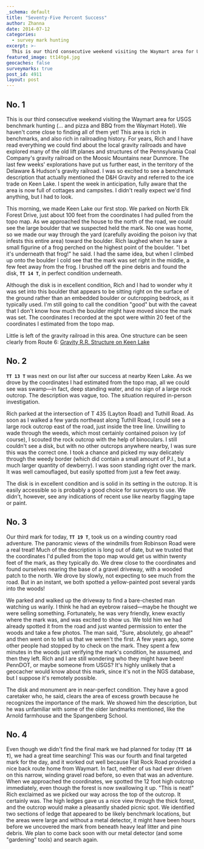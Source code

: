 ```yaml
---
_schema: default
title: "Seventy-Five Percent Success"
author: Zhanna
date: 2014-07-12
categories:
  - survey mark hunting
excerpt: >-
  This is our third consecutive weekend visiting the Waymart area for USGS benchmark hunting (... and pizza and BBQ from the Waymart Hotel). We haven't come close to finding all of them yet, but we attempted four marks today!
featured_image: tt14tg4.jpg
geocaches: false
surveymarks: true
post_id: 4911
layout: post       
---
```


## No. 1

This is our third consecutive weekend visiting the Waymart area for USGS benchmark hunting (... and pizza and BBQ from the Waymart Hotel). We haven't come close to finding all of them yet! This area is rich in benchmarks, and also rich in railroading history. For years, Rich and I have read everything we could find about the local gravity railroads and have explored many of the old lift planes and structures of the Pennsylvania Coal Company's gravity railroad on the Moosic Mountains near Dunmore. The last few weeks' explorations have put us further east, in the territory of the Delaware & Hudson's gravity railroad. I was so excited to see a benchmark description that actually mentioned the D&H Gravity and referred to the ice trade on Keen Lake. I spent the week in anticipation, fully aware that the area is now full of cottages and campsites. I didn't really expect we'd find anything, but I had to look.

This morning, we made Keen Lake our first stop. We parked on North Elk Forest Drive, just about 100 feet from the coordinates I had pulled from the topo map. As we approached the house to the north of the road, we could see the large boulder that we suspected held the mark. No one was home, so we made our way through the yard (carefully avoiding the poison ivy that infests this entire area) toward the boulder. Rich laughed when he saw a small figurine of a frog perched on the highest point of the boulder. "I bet it's underneath that frog!" he said. I had the same idea, but when I climbed up onto the boulder I cold see that the mark was set right in the middle, a few feet away from the frog. I brushed off the pine debris and found the disk, **`TT 14 T`**, in perfect condition underneath.

Although the disk is in excellent condition, Rich and I had to wonder why it was set into this boulder that appears to be sitting right on the surface of the ground rather than an embedded boulder or outcropping bedrock, as it typically used. I'm still going to call the condition "good" but with the caveat that I don't know how much the boulder might have moved since the mark was set. The coordinates I recorded at the spot were within 20 feet of the coordinates I estimated from the topo map.

Little is left of the gravity railroad in this area. One structure can be seen clearly from Route 6: [Gravity R.R. Structure on Keen Lake](http://maps.google.com/maps?q=Keen+Lake,+Canaan,+PA&hl=en&ll=41.592787,-75.374665&spn=0.015823,0.033023&sll=41.40453,-75.661934&sspn=0.253907,0.528374&oq=keen+lake&t=h&hnear=Keen+Lake&z=16&layer=c&cbll=41.592751,-75.374503&panoid=li5IPiTngtpArhOXooYpoQ&cbp=12,188.03,,1,6.26)


## No. 2

**`TT 13 T`** was next on our list after our success at nearby Keen Lake. As we drove by the coordinates I had estimated from the topo map, all we could see was swamp—in fact, deep standing water, and no sign of a large rock outcrop. The description was vague, too. The situation required in-person investigation.

Rich parked at the intersection of T 435 (Layton Road) and Tuthill Road. As soon as I walked a few yards northeast along Tuthill Road, I could see a large rock outcrop east of the road, just inside the tree line. Unwilling to wade through the weeds, which most certainly contained poison ivy (of course), I scouted the rock outcrop with the help of binoculars. I still couldn't see a disk, but with no other outcrops anywhere nearby, I was sure this was the correct one. I took a chance and picked my way delicately through the weedy border (which did contain a small amount of P.I., but a much larger quantity of dewberry). I was soon standing right over the mark. It was well camouflaged, but easily spotted from just a few feet away.

The disk is in excellent condition and is solid in its setting in the outcrop. It is easily accessible so is probably a good choice for surveyors to use. We didn't, however, see any indications of recent use like nearby flagging tape or paint.

## No. 3

Our third mark for today, **`TT 19 T`**, took us on a winding country road adventure. The panoramic views of the windmills from Robinson Road were a real treat! Much of the description is long out of date, but we trusted that the coordinates I'd pulled from the topo map would get us within twenty feet of the mark, as they typically do. We drew close to the coordinates and found ourselves nearing the base of a gravel driveway, with a wooded patch to the north. We drove by slowly, not expecting to see much from the road. But in an instant, we both spotted a yellow-painted post several yards into the woods!

We parked and walked up the driveway to find a bare-chested man watching us warily. I think he had an eyebrow raised—maybe he thought we were selling something. Fortunately, he was very friendly, knew exactly where the mark was, and was excited to show us. We told him we had already spotted it from the road and just wanted permission to enter the woods and take a few photos. The man said, "Sure, absolutely, go ahead!" and then went on to tell us that we weren't the first. A few years ago, some other people had stopped by to check on the mark. They spent a few minutes in the woods just verifying the mark's condition, he assumed, and then they left. Rich and I are still wondering who they might have been! PennDOT, or maybe someone from USGS? It's highly unlikely that a geocacher would know about this mark, since it's not in the NGS database, but I suppose it's remotely possible.

The disk and monument are in near-perfect condition. They have a good caretaker who, he said, clears the area of excess growth because he recognizes the importance of the mark. We showed him the description, but he was unfamiliar with some of the older landmarks mentioned, like the Arnold farmhouse and the Spangenberg School.

## No. 4

Even though we didn't find the final mark we had planned for today (**`TT 16 T`**), we had a great time searching! This was our fourth and final targeted mark for the day, and it worked out well because Flat Rock Road provided a nice back route home from Waymart. In fact, neither of us had ever driven on this narrow, winding gravel road before, so even that was an adventure. When we approached the coordinates, we spotted the 12 foot high outcrop immediately, even though the forest is now swallowing it up. "This is neat!" Rich exclaimed as we picked our way across the top of the outcrop. It certainly was. The high ledges gave us a nice view through the thick forest, and the outcrop would make a pleasantly shaded picnic spot. We identified two sections of ledge that appeared to be likely benchmark locations, but the areas were large and without a metal detector, it might have been hours before we uncovered the mark from beneath heavy leaf litter and pine debris. We plan to come back soon with our metal detector (and some "gardening" tools) and search again.


